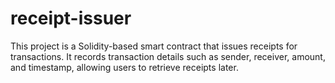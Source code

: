 # receipt-issuer
This project is a Solidity-based smart contract that issues receipts for transactions. It records transaction details such as sender, receiver, amount, and timestamp, allowing users to retrieve receipts later.  
